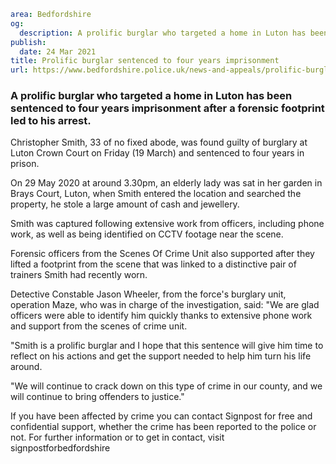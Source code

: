 ```yaml
area: Bedfordshire
og:
  description: A prolific burglar who targeted a home in Luton has been sentenced to four years imprisonment after a forensic footprint led to his arrest.
publish:
  date: 24 Mar 2021
title: Prolific burglar sentenced to four years imprisonment
url: https://www.bedfordshire.police.uk/news-and-appeals/prolific-burglar-sentenced-imprisonment
```

### A prolific burglar who targeted a home in Luton has been sentenced to four years imprisonment after a forensic footprint led to his arrest.

Christopher Smith, 33 of no fixed abode, was found guilty of burglary at Luton Crown Court on Friday (19 March) and sentenced to four years in prison.

On 29 May 2020 at around 3.30pm, an elderly lady was sat in her garden in Brays Court, Luton, when Smith entered the location and searched the property, he stole a large amount of cash and jewellery.

Smith was captured following extensive work from officers, including phone work, as well as being identified on CCTV footage near the scene.

Forensic officers from the Scenes Of Crime Unit also supported after they lifted a footprint from the scene that was linked to a distinctive pair of trainers Smith had recently worn.

Detective Constable Jason Wheeler, from the force's burglary unit, operation Maze, who was in charge of the investigation, said: "We are glad officers were able to identify him quickly thanks to extensive phone work and support from the scenes of crime unit.

"Smith is a prolific burglar and I hope that this sentence will give him time to reflect on his actions and get the support needed to help him turn his life around.

"We will continue to crack down on this type of crime in our county, and we will continue to bring offenders to justice."

If you have been affected by crime you can contact Signpost for free and confidential support, whether the crime has been reported to the police or not. For further information or to get in contact, visit signpostforbedfordshire
